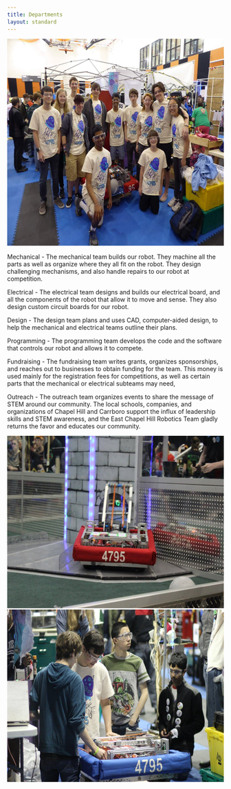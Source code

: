 ```yaml
---
title: Departments
layout: standard
---
```


<center>
<img src="/assets/about/team_photo_state_champs_2016.jpg" height="480" width="640">
</center>

<p></p>

Mechanical - The mechanical team builds our robot. They machine all the parts as well as organize where they all fit on the robot. They design challenging mechanisms, and also handle repairs to our robot at competition. 

Electrical -  The electrical team designs and builds our electrical board, and all the components of the robot that allow it to move and sense. They also design custom circuit boards for our robot. 

Design - The design team plans and uses CAD, computer-aided design, to help the mechanical and electrical teams outline their plans. 

Programming - The programming team develops the code and the software that controls our robot and allows it to compete.

Fundraising - The fundraising team writes grants, organizes sponsorships, and reaches out to businesses to obtain funding for the team. This money is used mainly for the registration fees for competitions, as well as certain parts that the mechanical or electrical subteams may need,

Outreach - The outreach team organizes events to share the message of STEM around our community. The local schools, companies, and organizations of Chapel Hill and Carrboro support the influx of leadership skills and STEM awareness, and the East Chapel Hill Robotics Team gladly returns the favor and educates our community.



<center>
<img src="/assets/about/4thYearBot.jpg" height="400" width="600">
<img src="/assets/about/state_champs_robot_work.jpg" height="400" width="600">
</center>

